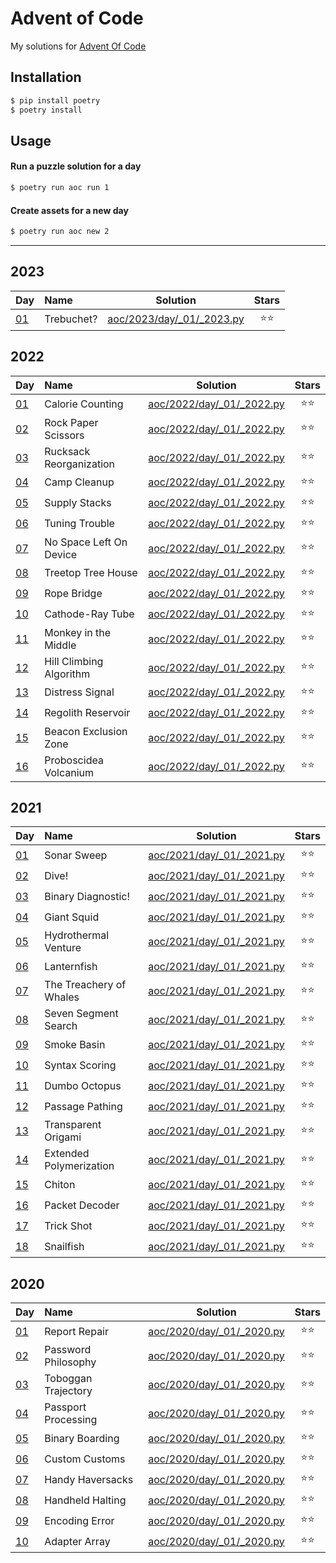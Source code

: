 # Advent of Code

My solutions for [Advent Of Code](https://adventofcode.com/)

## Installation

``` bash
$ pip install poetry
$ poetry install
```

## Usage

#### Run a puzzle solution for a day

``` bash
$ poetry run aoc run 1
```

#### Create assets for a new day

``` bash
$ poetry run aoc new 2
```

-----


## 2023

| Day                                        | Name                    |                       Solution                        | Stars |
| :----------------------------------------- | :---------------------- | :---------------------------------------------------: | :---: |
| [01](https://adventofcode.com/2023/day/1) | Trebuchet? | [aoc/2023/day/_01/_2023.py](/aoc/2023/day_01_2023.py) | ⭐⭐ |


## 2022

| Day                                        | Name                    |                       Solution                        | Stars |
| :----------------------------------------- | :---------------------- | :---------------------------------------------------: | :---: |
| [01](https://adventofcode.com/2022/day/1) | Calorie Counting | [aoc/2022/day/_01/_2022.py](/aoc/2022/day_01_2022.py) | ⭐⭐ |
| [02](https://adventofcode.com/2022/day/1) | Rock Paper Scissors | [aoc/2022/day/_01/_2022.py](/aoc/2022/day_01_2022.py) | ⭐⭐ |
| [03](https://adventofcode.com/2022/day/1) | Rucksack Reorganization | [aoc/2022/day/_01/_2022.py](/aoc/2022/day_01_2022.py) | ⭐⭐ |
| [04](https://adventofcode.com/2022/day/1) | Camp Cleanup | [aoc/2022/day/_01/_2022.py](/aoc/2022/day_01_2022.py) | ⭐⭐ |
| [05](https://adventofcode.com/2022/day/1) | Supply Stacks | [aoc/2022/day/_01/_2022.py](/aoc/2022/day_01_2022.py) | ⭐⭐ |
| [06](https://adventofcode.com/2022/day/1) | Tuning Trouble | [aoc/2022/day/_01/_2022.py](/aoc/2022/day_01_2022.py) | ⭐⭐ |
| [07](https://adventofcode.com/2022/day/1) | No Space Left On Device | [aoc/2022/day/_01/_2022.py](/aoc/2022/day_01_2022.py) | ⭐⭐ |
| [08](https://adventofcode.com/2022/day/1) | Treetop Tree House | [aoc/2022/day/_01/_2022.py](/aoc/2022/day_01_2022.py) | ⭐⭐ |
| [09](https://adventofcode.com/2022/day/1) | Rope Bridge | [aoc/2022/day/_01/_2022.py](/aoc/2022/day_01_2022.py) | ⭐⭐ |
| [10](https://adventofcode.com/2022/day/1) | Cathode-Ray Tube | [aoc/2022/day/_01/_2022.py](/aoc/2022/day_01_2022.py) | ⭐⭐ |
| [11](https://adventofcode.com/2022/day/1) | Monkey in the Middle | [aoc/2022/day/_01/_2022.py](/aoc/2022/day_01_2022.py) | ⭐⭐ |
| [12](https://adventofcode.com/2022/day/1) | Hill Climbing Algorithm | [aoc/2022/day/_01/_2022.py](/aoc/2022/day_01_2022.py) | ⭐⭐ |
| [13](https://adventofcode.com/2022/day/1) | Distress Signal | [aoc/2022/day/_01/_2022.py](/aoc/2022/day_01_2022.py) | ⭐⭐ |
| [14](https://adventofcode.com/2022/day/1) | Regolith Reservoir | [aoc/2022/day/_01/_2022.py](/aoc/2022/day_01_2022.py) | ⭐⭐ |
| [15](https://adventofcode.com/2022/day/1) | Beacon Exclusion Zone | [aoc/2022/day/_01/_2022.py](/aoc/2022/day_01_2022.py) | ⭐⭐ |
| [16](https://adventofcode.com/2022/day/1) | Proboscidea Volcanium | [aoc/2022/day/_01/_2022.py](/aoc/2022/day_01_2022.py) | ⭐⭐ |


## 2021

| Day                                        | Name                    |                       Solution                        | Stars |
| :----------------------------------------- | :---------------------- | :---------------------------------------------------: | :---: |
| [01](https://adventofcode.com/2021/day/1) | Sonar Sweep | [aoc/2021/day/_01/_2021.py](/aoc/2021/day_01_2021.py) | ⭐⭐ |
| [02](https://adventofcode.com/2021/day/1) | Dive\! | [aoc/2021/day/_01/_2021.py](/aoc/2021/day_01_2021.py) | ⭐⭐ |
| [03](https://adventofcode.com/2021/day/1) | Binary Diagnostic\! | [aoc/2021/day/_01/_2021.py](/aoc/2021/day_01_2021.py) | ⭐⭐ |
| [04](https://adventofcode.com/2021/day/1) | Giant Squid | [aoc/2021/day/_01/_2021.py](/aoc/2021/day_01_2021.py) | ⭐⭐ |
| [05](https://adventofcode.com/2021/day/1) | Hydrothermal Venture | [aoc/2021/day/_01/_2021.py](/aoc/2021/day_01_2021.py) | ⭐⭐ |
| [06](https://adventofcode.com/2021/day/1) | Lanternfish | [aoc/2021/day/_01/_2021.py](/aoc/2021/day_01_2021.py) | ⭐⭐ |
| [07](https://adventofcode.com/2021/day/1) | The Treachery of Whales | [aoc/2021/day/_01/_2021.py](/aoc/2021/day_01_2021.py) | ⭐⭐ |
| [08](https://adventofcode.com/2021/day/1) | Seven Segment Search | [aoc/2021/day/_01/_2021.py](/aoc/2021/day_01_2021.py) | ⭐⭐ |
| [09](https://adventofcode.com/2021/day/1) | Smoke Basin | [aoc/2021/day/_01/_2021.py](/aoc/2021/day_01_2021.py) | ⭐⭐ |
| [10](https://adventofcode.com/2021/day/1) | Syntax Scoring | [aoc/2021/day/_01/_2021.py](/aoc/2021/day_01_2021.py) | ⭐⭐ |
| [11](https://adventofcode.com/2021/day/1) | Dumbo Octopus | [aoc/2021/day/_01/_2021.py](/aoc/2021/day_01_2021.py) | ⭐⭐ |
| [12](https://adventofcode.com/2021/day/1) | Passage Pathing | [aoc/2021/day/_01/_2021.py](/aoc/2021/day_01_2021.py) | ⭐⭐ |
| [13](https://adventofcode.com/2021/day/1) | Transparent Origami | [aoc/2021/day/_01/_2021.py](/aoc/2021/day_01_2021.py) | ⭐⭐ |
| [14](https://adventofcode.com/2021/day/1) | Extended Polymerization | [aoc/2021/day/_01/_2021.py](/aoc/2021/day_01_2021.py) | ⭐⭐ |
| [15](https://adventofcode.com/2021/day/1) | Chiton | [aoc/2021/day/_01/_2021.py](/aoc/2021/day_01_2021.py) | ⭐⭐ |
| [16](https://adventofcode.com/2021/day/1) | Packet Decoder | [aoc/2021/day/_01/_2021.py](/aoc/2021/day_01_2021.py) | ⭐⭐ |
| [17](https://adventofcode.com/2021/day/1) | Trick Shot | [aoc/2021/day/_01/_2021.py](/aoc/2021/day_01_2021.py) | ⭐⭐ |
| [18](https://adventofcode.com/2021/day/1) | Snailfish | [aoc/2021/day/_01/_2021.py](/aoc/2021/day_01_2021.py) | ⭐⭐ |


## 2020

| Day                                        | Name                    |                       Solution                        | Stars |
| :----------------------------------------- | :---------------------- | :---------------------------------------------------: | :---: |
| [01](https://adventofcode.com/2020/day/1) | Report Repair | [aoc/2020/day/_01/_2020.py](/aoc/2020/day_01_2020.py) | ⭐⭐ |
| [02](https://adventofcode.com/2020/day/1) | Password Philosophy | [aoc/2020/day/_01/_2020.py](/aoc/2020/day_01_2020.py) | ⭐⭐ |
| [03](https://adventofcode.com/2020/day/1) | Toboggan Trajectory | [aoc/2020/day/_01/_2020.py](/aoc/2020/day_01_2020.py) | ⭐⭐ |
| [04](https://adventofcode.com/2020/day/1) | Passport Processing | [aoc/2020/day/_01/_2020.py](/aoc/2020/day_01_2020.py) | ⭐⭐ |
| [05](https://adventofcode.com/2020/day/1) | Binary Boarding | [aoc/2020/day/_01/_2020.py](/aoc/2020/day_01_2020.py) | ⭐⭐ |
| [06](https://adventofcode.com/2020/day/1) | Custom Customs | [aoc/2020/day/_01/_2020.py](/aoc/2020/day_01_2020.py) | ⭐⭐ |
| [07](https://adventofcode.com/2020/day/1) | Handy Haversacks | [aoc/2020/day/_01/_2020.py](/aoc/2020/day_01_2020.py) | ⭐⭐ |
| [08](https://adventofcode.com/2020/day/1) | Handheld Halting | [aoc/2020/day/_01/_2020.py](/aoc/2020/day_01_2020.py) | ⭐⭐ |
| [09](https://adventofcode.com/2020/day/1) | Encoding Error | [aoc/2020/day/_01/_2020.py](/aoc/2020/day_01_2020.py) | ⭐⭐ |
| [10](https://adventofcode.com/2020/day/1) | Adapter Array | [aoc/2020/day/_01/_2020.py](/aoc/2020/day_01_2020.py) | ⭐⭐ |



